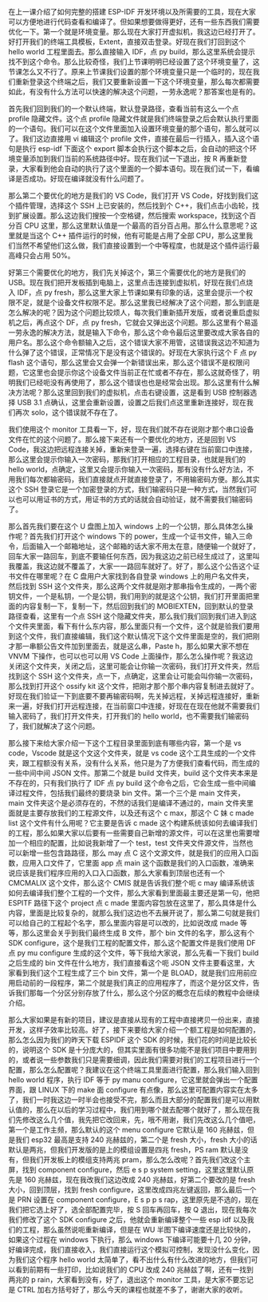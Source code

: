 在上一课介绍了如何完整的搭建 ESP-IDF 开发环境以及所需要的工具，现在大家可以方便地进行代码查看和编译了。但如果想要做得更好，还有一些东西我们需要优化一下。第一个就是环境变量。那么现在大家打开虚拟机，我这边已经打开了。好打开我们的终端工具模板，Extent，直接双击登录。好现在我们打回到这个 hello world 工程里面去。那么直接输入 IDF，点 py build，那么这里系统会提示找不到这个命令。那么比较奇怪，我们上节课明明已经设置了这个环境变量了，这节课怎么又不行了。原来上节课我们设置的那个环境变量只是一个临时的，现在我们重新登录这个终端之后，我们又要重新设置一下这个环境变量，那么每次都需要如此，有没有什么方法可以快速的解决这个问题，一劳永逸呢？那答案也是有的。

首先我们回到我们的一个默认终端，默认登录路径，查看当前有这么一个点 profile 隐藏文件。这个点 profile 隐藏文件就是我们终端登录之后会默认执行里面的一个语句。我们可以在这个文件里面加入设置环境变量的那个语句，那么就可以了。我们这边直接用 vi 编辑这个 profile 文件，直接在最后一行插入，插入这个语句是执行 esp-idf 下面这个 export 脚本会执行这个脚本之后，会自动的把这个环境变量添加到我们当前的系统路径中好。现在我们试一下退出，按 R 再重新登录，大家看到他会自动的执行了这个里面的一个脚本语句。现在我们试一下，看编译是否成功。好现在编译就没有什么问题了。

那么第二个要优化的地方是我们的 VS Code，我们打开 VS Code，好找到我们这个插件管理，选择这个 SSH 上已安装的，然后找到个 C++，我们点击小齿轮，找到扩展设置。那么这边我们搜按一个空格键，然后搜索 workspace，找到这个百分百 CPU 这里，那么这里默认值是一个最高的百分百占用。那么什么意思呢？这里就是当这个 C++ 插件运行的时候，他有可能是占用了全部 CPU，那么这里我们当然不希望他们这么做，我们直接设置到一个中等程度，也就是这个插件运行最高峰只会占用 50%。

好第三个需要优化的地方，我们先关掉这个，第三个需要优化的地方是我们的 USB。现在我们把开发板插到电脑上，这里点击连接到虚拟机，好现在我们点烧入 IDF，点 py fresh，那么这里大家上节课如果有印象的话，这里会提示一个权限不足，就是个设备文件权限不足。那么这里我已经解决了这个问题，那么到底是怎么解决的呢？因为这个问题比较烦人，每次我们重新插开发版，或者说重启虚拟机之后，再点这个 DF，点 py fresh，它就会又弹出这个问题。那么这里有个易遥一劳永逸的解决方法，就是输入下命令，那么这个命令最后这里要改成大家各自的用户名。那么这个命令额输入之后，这个错误大家不用管，这错误我这边不知道为什么弹了这个错误，正常情况下是没有这个错误的。好现在大家执行这个 F 点 py flash 这个语句，那么这里会又会弹一个新错误出来，那么这个错误不是权限问题，它这里也会提示你这个设备文件当前正在忙或者不存在，那么这就奇怪了，明明我们已经呃没有再使用了，那么这个错误也也是经常会出现。那么这里有什么解决方法呢？那么这里回到我们的虚拟机，点击右键设置，这是看到 USB 控制器选择 USB 3.1 点确认，这里会重新设置，设置之后我们点这里重新连接好，现在我们再次 solo，这个错误就不存在了。

我们使用这个 monitor 工具看一下，好，现在我们就不存在说刚才那个串口设备文件在忙的这个问题了。那么接下来还有一个要优化的地方，还是回到 VS Code，我这边把远程连接关掉，重新来登录一遍，选择右键在当前窗口中连接，那么这里会提示你输入一次密码，那我们打开相应的工程目录，也就是我们的 hello world，点确定，这里又会提示你输入一次密码，那有没有什么好方法，不用我们每次都输密码，我们直接就点开就直接登录了，不用输密码方便。那么其实这个 SSH 登录它是一个加密登录的方式，我们输密码只是一种方式，当然我们可以也可以用证书的方式，用证书的方式的话就会自动验证，就不需要我们输密码了。

那么首先我们要在这个 U 盘图上加入 windows 上的一个公钥，那么具体怎么操作呢？首先我们打开这个 windows 下的 power，生成一个证书文件，输入三命令，后面输入一个邮箱地址，这个邮箱的话大家不用太在意，随便输一个就好了，回车大家一路回车，到底不要输任何东西，因为我这边之前已经生成过了，这里叫我覆盖，我这边就不覆盖了，大家一一路回车就好了。好了，那么这个公告这个证书文件在哪里呢？在 C 盘用户大家找到各自登录 windows 上的用户名文件夹，然后找到 SSH 这个文件夹，那么这两个文件就是刚才那串指令生成的，一两个密钥文件，一个是私钥，一个是公钥，我们用到的就是这个公钥，我们打开里面把里面的内容复制一下，复制一下，然后回到我们的 MOBIEXTEN，回到默认的登录路径查看，这里有一个点 SSH 这个隐藏文件夹，那么我们我们回到我们进入到这个文件夹里面，看下有什么东内容，那么里面只有一个文件，这个就是验我们要用到这个文件，我们直接编辑，我们这个默认情况下这个文件里面是空的，我们把刚才那一串额公告文件加到里面去，就是这么串，Paste h，那么如果大家不想在 VNVM 下操作，也可以也可以用 VS Code 上面操作，那么怎么操作呢？我这边关闭这个文件夹，关闭之后，这里可能会让你输一次密码，我们打开文件夹，然后找到这个 SSH 这个文件夹，点一下，点确定，这里会让可能会叫你输一次密码，那么找到打开这个 ossify kit 这个文件，把刚才那个那个串内容复制进去就好了。好现在我们验证一下到底要不要再输密码啊，先关掉远程，关掉远程连接好，重新来一遍，好我们打开远程连接，在当前窗口中连接，好现在在现在他就不需要我们输入密码了，我们打开文件夹，打开我们的 hello world，也不需要我们输密码了，我们就解决了这个问题。

那么接下来给大家介绍一下这个工程目录里面到底有哪些内容，第一个是 vs code，Vscode 就是这个文这个文件夹，就是 vs code 这个工具生成的一个文件夹，跟工程额没有关系，没有什么关系，他只是为了方便我们查看代码，而生成的一些中间中间 JSON 文件。那第二个就是 build 文件夹，build 这个文件夹本来是不存在的，只有我们执行了 IDF 点 py build 这个命令之后，它会生成一些中间编译过程文件，包括我们最终的要烧录 bin 文件。第一个三个是 main 文件夹，main 文件夹这个是必须存在的，不然的话我们是编译不通过的，main 文件夹里面就是主要存放我们的工程源文件，以及还有这个 c max，那这个 C 妹 c made list 这个文件有什么用呢？它主要是告诉 c made 这个构建系统该如何去编译我们的工程，那么如果大家以后要有一些需要自己新增的源文件，可以在这里也需要增加一个相应的配置，比如说我新增了一个 test，test 文件夹文件源文件，当然也可以新增一些包含路路径，那么 may 点 C 这个文源文件，就是我们的应用入口函数，应用入口文件了，它里面 app 点 main 这个函数是我们的入口函数，准确来说应该是我们程序应用的入口入口函数，那么大家看到顶层也还有一个 CMCMALIX 这个文件，那么这个 CMIS 就是告诉我们整个呃 c may 编译系统该如何去编译我们整个工程的一个文件，那么大家看到里面最主要还是第一句，他把 ESPITF 路径下这个 project 点 c made 里面内容包放在这里了，那么具体是什么内容，里面是比较复杂的，就那么我们这边也不去展开说了，那么第二句就是我们可以给自己的工程起个名字，那么里面内容是可以改的，比如说改成 made 等等，那么这里会关乎到我们最终生成 B 文件，那个 bin 文件的名字，那么这有个 SDK configure，这个是我们工程的配置文件，那么这个配置文件是我们使用 DF 点 py mu configure 生成的这个文件，等下我给大家说，那么先看一下我们 build 之后生成的 bin 文件在什么地方，我们直接看这个呃 JSON 文件主要看这里，大家看到我们这个工程生成了三个 bin 文件，第一个是 BLOAD，就是我们应用前应用启动前的一段程序，第二个就是我们真正的应用程序了，而这个是分区文件，告诉我们那每一个分区分别存放了什么，那么这个分区的概念在后续的教程中会继续介绍。

那么大家如果是有新的项目，建议是直接从现有的工程中直接拷贝一份出来，直接开发，这样子效率比较高。好了，接下来要给大家介绍一个额工程是如何配置的，那么怎么因为我们的昨天下载 ESPIDF 这个 SDK 的时候，我们花的时间是比较长的，说明这个 SDK 是十分庞大的，但其实里面有很多功能不是我们项目中要用到的，或者说一些参数我们只是需要细调，因此我们需要对我们的工程项目进行一个配置，那么怎么配置呢？我建议在这个终端工具里面进行配置，那么我们输入回到 hello world 程序，执行 IDF 等于 py manu configure，它这里就会弹出一个配置界面，跟 LINUX 下的 make 面 configure 有点像，那么这里可配置内容实在太多了，我们一时我这边一时半会也接受不完，那么而且大部分的配置我们是可以用默认值的，那么在以后的学习过程中，我们用到哪个就去配哪个就好了，那么现在我们先修改这么几个值，我先把它改回来，先，哦不用谢，我们先改这么几个值吧，第一个是工作主频，那么默认的这个 menu configure 它默认是 160 兆赫兹，但是我们 esp32 最高是支持 240 兆赫兹的，第二个是 fresh 大小，fresh 大小的话默认是两兆，但我们开发版的是上的模组设置是四兆 fresh，PS ram 默认是没有，但我们开发板上的模组支持两兆 pram，那么怎么改呢？首先我们改这个主屏，找到 component configure，然后 e s p system setting，这里这里默认原先是 160 兆赫兹，现在我改我们这边改成 240 兆赫兹，好第二个要改的是 fresh 大小，回到顶层，找到 fresh configure，这里改成四兆左键返回，那么最后一个是 PRN 设置在 component configure，E s p p s rap，这里原先是不选的，现在我们把它选上好了，选全部配置完毕，按 S 回车再回车，按 Q 退出，现在我每次我们修改了这个 SDK configure 之后，他就会重新编译整个一些 esp idf 以及我们的工程，那么虽然说呃重新编译，但是在 WU 半图下编译速度还是比较快的，如果这个过程在 windows 下执行，那么 windows 下编译可能要十几 20 分钟，好编译完成，我们直接收入，我们直接运行这个模拟可控制，发现没什么变化，因为我们这个程序 hello world 太简单了，看不出什么有什么改进的地方，但我们可以看到前期有一些打印，比如说我们的 CPU 改成 240 兆赫兹了啊，还有一找到两兆的 p rain，大家看到没有，好了，退出这个 monitor 工具，是大家不要忘记是 CTRL 加右方括号好了，那么今天的课程也就差不多了，谢谢大家的收听。

